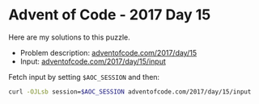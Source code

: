 # Advent of Code - 2017 Day 15
Here are my solutions to this puzzle.

* Problem description: [adventofcode.com/2017/day/15](https://adventofcode.com/2017/day/15)
* Input: [adventofcode.com/2017/day/15/input](https://adventofcode.com/2017/day/15/input)

Fetch input by setting `$AOC_SESSION` and then:
```bash
curl -OJLsb session=$AOC_SESSION adventofcode.com/2017/day/15/input
```

